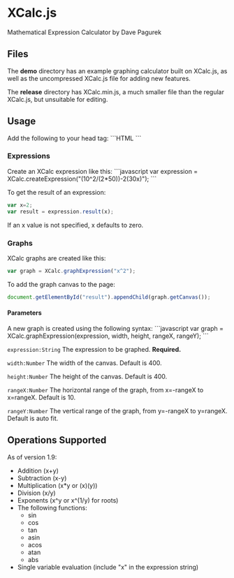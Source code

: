 <h1>XCalc.js</h1>
Mathematical Expression Calculator by Dave Pagurek

<h2>Files</h2>
The <strong>demo</strong> directory has an example graphing calculator built on XCalc.js, as well as the uncompressed XCalc.js file for adding new features.

The <strong>release</strong> directory has XCalc.min.js, a much smaller file than the regular XCalc.js, but unsuitable for editing.

<h2>Usage</h2>
Add the following to your head tag:
```HTML
<script src="XCalc.min.js"></script>
```

<h3>Expressions</h3>
Create an XCalc expression like this:
```javascript
var expression = XCalc.createExpression("(10^2/(2*50))-2(30x)");
```

To get the result of an expression:
```javascript
var x=2;
var result = expression.result(x);
```
If an x value is not specified, x defaults to zero.

<h3>Graphs</h3>
XCalc graphs are created like this:

```javascript
var graph = XCalc.graphExpression("x^2");
```

To add the graph canvas to the page:
```javascript
document.getElementById("result").appendChild(graph.getCanvas());
```

<h4>Parameters</h4>
A new graph is created using the following syntax:
```javascript
var graph = XCalc.graphExpression(expression, width, height, rangeX, rangeY);
```

`expression:String` The expression to be graphed. <strong>Required.</strong>

`width:Number` The width of the canvas. Default is 400.

`height:Number` The height of the canvas. Default is 400.

`rangeX:Number` The horizontal range of the graph, from x=-rangeX to x=rangeX. Default is 10.

`rangeY:Number` The vertical range of the graph, from y=-rangeX to y=rangeX. Default is auto fit.


<h2>Operations Supported</h2>
As of version 1.9:
<ul>
	<li>Addition (x+y)</li>
	<li>Subtraction (x-y)</li>
	<li>Multiplication (x*y or (x)(y))</li>
	<li>Division (x/y)</li>
	<li>Exponents (x^y or x^(1/y) for roots)</li>
	<li>The following functions:
		<ul>
			<li>sin</li>
			<li>cos</li>
			<li>tan</li>
			<li>asin</li>
			<li>acos</li>
			<li>atan</li>
			<li>abs</li>
		</ul>
	</li>
	<li>Single variable evaluation (include "x" in the expression string)</li>
</ul>